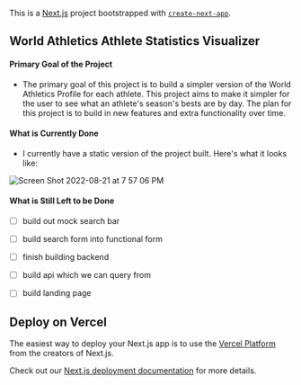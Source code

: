 This is a [Next.js](https://nextjs.org/) project bootstrapped with [`create-next-app`](https://github.com/vercel/next.js/tree/canary/packages/create-next-app).

## World Athletics Athlete Statistics Visualizer 

#### Primary Goal of the Project 

- The primary goal of this project is to build a simpler version of the World Athletics Profile for each athlete. This project aims to make it simpler for the user to see what an athlete's season's bests are by day. The plan for this project is to build in new features and extra functionality over time. 

#### What is Currently Done 

- I currently have a static version of the project built. Here's what it looks like: 


![Screen Shot 2022-08-21 at 7 57 06 PM](https://user-images.githubusercontent.com/64982557/185830488-76f81c9e-157d-4cea-b1f4-8607874d0863.png)




#### What is Still Left to be Done

- [ ] build out mock search bar 
- [ ] build search form into functional form 
- [ ] finish building backend
- [ ] build api which we can query from 
- [ ] build landing page 




## Deploy on Vercel

The easiest way to deploy your Next.js app is to use the [Vercel Platform](https://vercel.com/new?utm_medium=default-template&filter=next.js&utm_source=create-next-app&utm_campaign=create-next-app-readme) from the creators of Next.js.

Check out our [Next.js deployment documentation](https://nextjs.org/docs/deployment) for more details.
